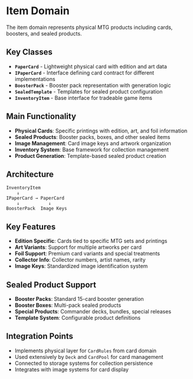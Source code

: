 # Item Domain

The item domain represents physical MTG products including cards, boosters, and sealed products.

## Key Classes

- **`PaperCard`** - Lightweight physical card with edition and art data
- **`IPaperCard`** - Interface defining card contract for different implementations
- **`BoosterPack`** - Booster pack representation with generation logic
- **`SealedTemplate`** - Templates for sealed product configuration
- **`InventoryItem`** - Base interface for tradeable game items

## Main Functionality

- **Physical Cards**: Specific printings with edition, art, and foil information
- **Sealed Products**: Booster packs, boxes, and other sealed items
- **Image Management**: Card image keys and artwork organization
- **Inventory System**: Base framework for collection management
- **Product Generation**: Template-based sealed product creation

## Architecture

```
InventoryItem
    ↓
IPaperCard → PaperCard
    ↓           ↓
BoosterPack  Image Keys
```

## Key Features

- **Edition Specific**: Cards tied to specific MTG sets and printings
- **Art Variants**: Support for multiple artworks per card
- **Foil Support**: Premium card variants and special treatments
- **Collector Info**: Collector numbers, artist names, rarity
- **Image Keys**: Standardized image identification system

## Sealed Product Support

- **Booster Packs**: Standard 15-card booster generation
- **Booster Boxes**: Multi-pack sealed products
- **Special Products**: Commander decks, bundles, special releases
- **Template System**: Configurable product definitions

## Integration Points

- Implements physical layer for `CardRules` from card domain
- Used extensively by `Deck` and `CardPool` for card management
- Connected to storage systems for collection persistence
- Integrates with image systems for card display